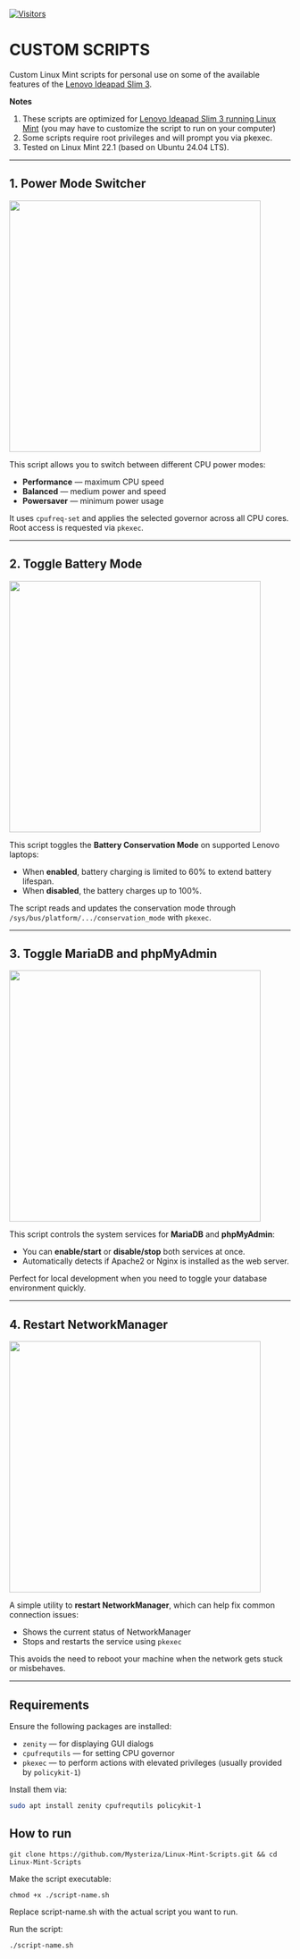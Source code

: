[![Visitors](https://visitor-badge.laobi.icu/badge?page_id=Mysteriza.Linux-Mint-Scripts)](https://github.com/Mysteriza/Linux-Mint-Scripts)

# CUSTOM SCRIPTS

Custom Linux Mint scripts for personal use on some of the available features of the [Lenovo Ideapad Slim 3](https://psref.lenovo.com/syspool/Sys/PDF/IdeaPad/IdeaPad_3_14ARE05/IdeaPad_3_14ARE05_Spec.PDF).

**Notes**
1. These scripts are optimized for [Lenovo Ideapad Slim 3 running Linux Mint](https://termbin.com/1xvl) (you may have to customize the script to run on your computer)
2. Some scripts require root privileges and will prompt you via pkexec.
3. Tested on Linux Mint 22.1 (based on Ubuntu 24.04 LTS).

---

## 1. Power Mode Switcher  
<img src="https://github.com/user-attachments/assets/f84b0c1a-9f60-4365-b2b9-e4030377dffe" width="450"/>

This script allows you to switch between different CPU power modes:

- **Performance** — maximum CPU speed
- **Balanced** — medium power and speed
- **Powersaver** — minimum power usage

It uses `cpufreq-set` and applies the selected governor across all CPU cores. Root access is requested via `pkexec`.

---

## 2. Toggle Battery Mode  
<img src="https://github.com/user-attachments/assets/be9f211e-52ff-4bf2-9526-0e53fc3d6a37" width="450"/>

This script toggles the **Battery Conservation Mode** on supported Lenovo laptops:

- When **enabled**, battery charging is limited to 60% to extend battery lifespan.
- When **disabled**, the battery charges up to 100%.

The script reads and updates the conservation mode through `/sys/bus/platform/.../conservation_mode` with `pkexec`.

---

## 3. Toggle MariaDB and phpMyAdmin  
<img src="https://github.com/user-attachments/assets/1a8e2e82-d6d0-4e58-97cf-0fa2c4112e59" width="450"/>

This script controls the system services for **MariaDB** and **phpMyAdmin**:

- You can **enable/start** or **disable/stop** both services at once.
- Automatically detects if Apache2 or Nginx is installed as the web server.

Perfect for local development when you need to toggle your database environment quickly.

---

## 4. Restart NetworkManager  
<img src="https://github.com/user-attachments/assets/a045383b-b9ab-4d5c-a7fa-505428e4d16a" width="450"/>

A simple utility to **restart NetworkManager**, which can help fix common connection issues:

- Shows the current status of NetworkManager
- Stops and restarts the service using `pkexec`

This avoids the need to reboot your machine when the network gets stuck or misbehaves.

---

## Requirements

Ensure the following packages are installed:

- `zenity` — for displaying GUI dialogs
- `cpufrequtils` — for setting CPU governor
- `pkexec` — to perform actions with elevated privileges (usually provided by `policykit-1`)

Install them via:

```bash
sudo apt install zenity cpufrequtils policykit-1
```

## How to run
```
git clone https://github.com/Mysteriza/Linux-Mint-Scripts.git && cd Linux-Mint-Scripts
```
Make the script executable:
```
chmod +x ./script-name.sh
```
Replace script-name.sh with the actual script you want to run.

Run the script:
```
./script-name.sh
```
